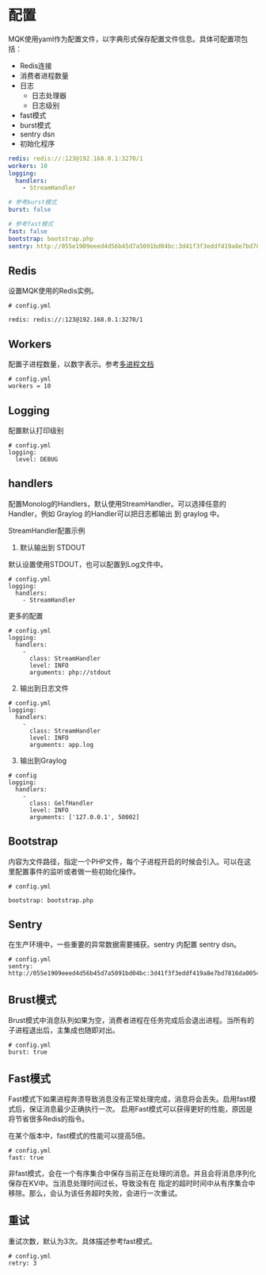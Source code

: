 配置
====

MQK使用yaml作为配置文件，以字典形式保存配置文件信息。具体可配置项包括：

- Redis连接
- 消费者进程数量
- 日志
  - 日志处理器
  - 日志级别
- fast模式
- burst模式
- sentry dsn
- 初始化程序

```yaml
redis: redis://:123@192.168.0.1:3270/1
workers: 10
logging:
  handlers:
    - StreamHandler

# 参考burst模式
burst: false

# 参考fast模式
fast: false
bootstrap: bootstrap.php
sentry: http://055e1909eeed4d56b45d7a5091bd04bc:3d41f3f3eddf419a8e7bd7816da0054d@sentry.com/16
```

Redis
-----

设置MQK使用的Redis实例。

```
# config.yml 

redis: redis://:123@192.168.0.1:3270/1
```

Workers
-------

配置子进程数量，以数字表示。参考[多进程文档](multi-process.md)

```
# config.yml
workers = 10
```

Logging
--------

配置默认打印级别

```
# config.yml
logging:
  level: DEBUG
```

handlers
--------

配置Monolog的Handlers，默认使用StreamHandler。可以选择任意的Handler，例如 Graylog 的Handler可以把日志都输出
到 graylog 中。

StreamHandler配置示例

1. 默认输出到 STDOUT

默认设置使用STDOUT，也可以配置到Log文件中。

```
# config.yml
logging:
  handlers:
    - StreamHandler
```

更多的配置

```
# config.yml
logging:
  handlers:
    -
      class: StreamHandler
      level: INFO
      arguments: php://stdout
```

2. 输出到日志文件

```
# config.yml
logging:
  handlers:
    -
      class: StreamHandler
      level: INFO
      arguments: app.log
```

3. 输出到Graylog

```
# config
logging:
  handlers:
    -
      class: GelfHandler
      level: INFO
      arguments: ['127.0.0.1', 50002]
```

Bootstrap
----------

内容为文件路径，指定一个PHP文件，每个子进程开启的时候会引入。可以在这里配置事件的监听或者做一些初始化操作。

```
# config.yml

bootstrap: bootstrap.php
```

Sentry
------

在生产环境中，一些重要的异常数据需要捕获。sentry 内配置 sentry dsn。

```
# config.yml
sentry: http://055e1909eeed4d56b45d7a5091bd04bc:3d41f3f3eddf419a8e7bd7816da0054d@sentry.com/16
```

Brust模式
---------

Brust模式中消息队列如果为空，消费者进程在任务完成后会退出进程。当所有的子进程退出后，主集成也随即对出。

```
# config.yml
burst: true
```

Fast模式
---------

Fast模式下如果进程奔溃导致消息没有正常处理完成，消息将会丢失。启用fast模式后，保证消息最少正确执行一次。
启用Fast模式可以获得更好的性能，原因是将节省很多Redis的指令。

在某个版本中，fast模式的性能可以提高5倍。

```
# config.yml
fast: true
```

非fast模式，会在一个有序集合中保存当前正在处理的消息。并且会将消息序列化保存在KV中。当消息处理时间过长，导致没有在
指定的超时时间中从有序集合中移除。那么，会认为该任务超时失败，会进行一次重试。

重试
----

重试次数，默认为3次。具体描述参考fast模式。

```
# config.yml
retry: 3
```